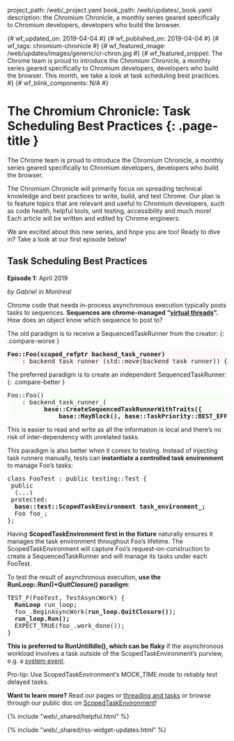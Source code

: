 project_path: /web/_project.yaml
book_path: /web/updates/_book.yaml
description: the Chromium Chronicle, a monthly series geared specifically to Chromium developers, developers who build the browser.

{# wf_updated_on: 2019-04-04 #}
{# wf_published_on: 2019-04-04 #}
{# wf_tags: chromium-chronicle #}
{# wf_featured_image: /web/updates/images/generic/cr-chron.jpg #}
{# wf_featured_snippet: The Chrome team is proud to introduce the Chromium Chronicle, a monthly series geared specifically to Chromium developers, developers who build the browser. This month, we take a look at task scheduling best practices. #}
{# wf_blink_components: N/A #}

<style>
  pre.prettyprint.cc-bad { background-color: #fff7f7; }
  pre.prettyprint.cc-good { background-color: #f7fff7; }
</style>

# The Chromium Chronicle: Task Scheduling Best Practices {: .page-title }

The Chrome team is proud to introduce the Chromium Chronicle, a monthly
series geared specifically to Chromium developers, developers who build the
browser.

The Chromium Chronicle will primarily focus on spreading technical knowledge
and best practices to write, build, and test Chrome. Our plan is to feature
topics that are relevant and useful to Chromium developers, such as code
health, helpful tools, unit testing, accessibility and much more! Each article
will be written and edited by Chrome engineers.

We are excited about this new series, and hope you are too! Ready to dive in?
Take a look at our first episode below!

## Task Scheduling Best Practices

**Episode 1:** April 2019

*by Gabriel in Montreal*

Chrome code that needs in-process asynchronous execution typically posts tasks
to sequences. **Sequences are chrome-managed “[virtual threads][virtual-threads]”.**
How does an object know which sequence to post to?

The old paradigm is to receive a SequencedTaskRunner from the creator:
{: .compare-worse }

<pre class="prettyprint cc-bad lang-cpp">
<strong>Foo::Foo(scoped_refptr<base::SequencedTaskRunner> backend_task_runner)</strong>
    : backend_task_runner_(std::move(backend_task_runner)) {}
</pre>

The preferred paradigm is to create an independent SequencedTaskRunner:
{: .compare-better }

<pre class="prettyprint cc-good lang-cpp">
Foo::Foo()
    : backend_task_runner_(
          <strong>base::CreateSequencedTaskRunnerWithTraits({
              base::MayBlock(), base::TaskPriority::BEST_EFFORT})) {}</strong>
</pre>

This is easier to read and write as all the information is local and there’s
no risk of inter-dependency with unrelated tasks.

This paradigm is also better when it comes to testing. Instead of injecting
task runners manually, tests can **instantiate a controlled task environment**
to manage Foo’s tasks:

<pre class="prettyprint lang-cpp">
class FooTest : public testing::Test {
 public
  (...)
 protected:
  <strong>base::test::ScopedTaskEnvironment task_environment_;</strong>
  Foo foo_;
};
</pre>

Having **ScopedTaskEnvironment first in the fixture** naturally ensures it
manages the task environment throughout Foo’s lifetime. The ScopedTaskEnvironment
will capture Foo’s request-on-construction to create a SequencedTaskRunner and
will manage its tasks under each FooTest.

To test the result of asynchronous execution, **use the RunLoop::Run()+QuitClosure()
paradigm**:

<pre class="prettyprint lang-cpp">
TEST_F(FooTest, TestAsyncWork) {
  <b>RunLoop</b> run_loop;
  foo_.BeginAsyncWork(<b>run_loop.QuitClosure()</b>);
  <b>run_loop.Run();</b>
  EXPECT_TRUE(foo_.work_done());
}
</pre>

**This is preferred to RunUntilIdle(), which can be flaky** if the asynchronous
workload involves a task outside of the ScopedTaskEnvironment’s purview,
e.g. a [system event][system-event].

<aside class="success">
Pro-tip: Use ScopedTaskEnvironment’s MOCK_TIME mode to reliably test delayed
tasks.
</aside>

**Want to learn more?** Read our pages or [threading and tasks][threading-and-tasks]
or browse through our public doc on [ScopedTaskEnvironment][scoped-task-env]!

{% include "web/_shared/helpful.html" %}

{% include "web/_shared/rss-widget-updates.html" %}

[virtual-threads]: https://chromium.googlesource.com/chromium/src/+/lkgr/docs/threading_and_tasks.md#Prefer-Sequences-to-Threads
[threading-and-tasks]: https://chromium.googlesource.com/chromium/src/+/master/docs/threading_and_tasks.md
[scoped-task-env]: https://docs.google.com/document/d/1QabRo8c7D9LsYY3cEcaPQbOCLo8Tu-6VLykYXyl3Pkk/edit
[system-event]: https://cs.chromium.org/chromium/src/base/test/scoped_task_environment.h?type=cs&q=file:scoped_task_environment.h+%22void+RunUntilIdle()%22+WARNING+case:yes&sq=package:chromium&g=0&l=169
